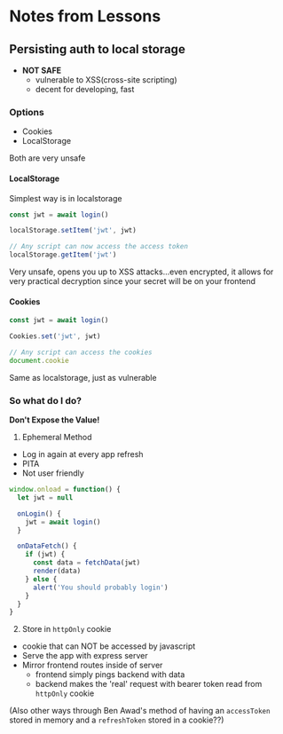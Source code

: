 # Notes from Lessons

## Persisting auth to local storage
- **NOT SAFE**
  - vulnerable to XSS(cross-site scripting)
  - decent for developing, fast 

### Options
- Cookies
- LocalStorage

Both are very unsafe

#### LocalStorage

Simplest way is in localstorage
```js
const jwt = await login()

localStorage.setItem('jwt', jwt)

// Any script can now access the access token
localStorage.getItem('jwt')
```
Very unsafe, opens you up to XSS attacks...even encrypted, it allows for very practical decryption since your secret will be on your frontend

#### Cookies

```js
const jwt = await login()

Cookies.set('jwt', jwt)

// Any script can access the cookies
document.cookie
```
Same as localstorage, just as vulnerable

### So what do I do?

**Don't Expose the Value!**
1. Ephemeral Method
  - Log in again at every app refresh
  - PITA
  - Not user friendly
```js
window.onload = function() {
  let jwt = null

  onLogin() {
    jwt = await login()
  }

  onDataFetch() {
    if (jwt) {
      const data = fetchData(jwt)
      render(data)
    } else {
      alert('You should probably login')
    }
  }
}
```

2. Store in `httpOnly` cookie
  - cookie that can NOT be accessed by javascript
  - Serve the app with express server
  - Mirror frontend routes inside of server
    - frontend simply pings backend with data
    - backend makes the 'real' request with bearer token read from `httpOnly` cookie

(Also other ways through Ben Awad's method of having an `accessToken` stored in memory and a `refreshToken` stored in a cookie??)

